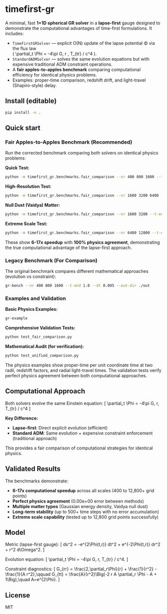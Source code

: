
# timefirst-gr

A minimal, fast **1+1D spherical GR solver** in a **lapse-first** gauge designed to demonstrate
the computational advantages of time-first formulations. It includes:

- `TimeFirstGRSolver` — explicit O(N) update of the lapse potential Φ via the flux law  
  \( \partial_t \Phi = -4\pi G\, r \, T_{tr} / c^4 \).
- `StandardADMSolver` — solves the same evolution equations but with expensive traditional ADM constraint operations.
- A **fair apples-to-apples benchmark** comparing computational efficiency for identical physics problems.
- Examples: proper-time comparison, redshift drift, and light-travel (Shapiro-style) delay.

## Install (editable)

```bash
pip install -e .
```

## Quick start

### Fair Apples-to-Apples Benchmark (Recommended)

Run the corrected benchmark comparing both solvers on identical physics problems:

**Quick Test:**
```bash
python -m timefirst_gr.benchmarks.fair_comparison --nr 400 800 1600 --t-end 0.1
```

**High-Resolution Test:**
```bash
python -m timefirst_gr.benchmarks.fair_comparison --nr 1600 3200 6400 --t-end 0.2 --dt 0.002
```

**Null Dust (Vaidya) Matter:**
```bash
python -m timefirst_gr.benchmarks.fair_comparison --nr 1600 3200 --t-end 0.5 --matter-type vaidya
```

**Extreme Scale Test:**
```bash
python -m timefirst_gr.benchmarks.fair_comparison --nr 6400 12800 --t-end 0.3 --dt 0.001
```

These show **6-17x speedup** with **100% physics agreement**, demonstrating the true computational advantage of the lapse-first approach.

### Legacy Benchmark (For Comparison)

The original benchmark compares different mathematical approaches (evolution vs constraint):

```bash
gr-bench --nr 400 800 1600 --t-end 1.0 --dt 0.005 --out-dir ./out
```

### Examples and Validation

**Basic Physics Examples:**
```bash
gr-example
```

**Comprehensive Validation Tests:**
```bash
python test_fair_comparison.py
```

**Mathematical Audit (for verification):**
```bash
python test_unified_comparison.py
```

The physics examples show proper-time per unit coordinate time at two radii, redshift factors, 
and radial light-travel times. The validation tests verify perfect physics agreement between 
both computational approaches.

## Computational Approach

Both solvers evolve the same Einstein equation:
\[ \partial_t \Phi = -4\pi G\, r\, T_{tr} / c^4 \]

**Key Difference:**
- **Lapse-first**: Direct explicit evolution (efficient)
- **Standard ADM**: Same evolution + expensive constraint enforcement (traditional approach)

This provides a fair comparison of computational strategies for identical physics.

## Validated Results

The benchmarks demonstrate:
- **6-17x computational speedup** across all scales (400 to 12,800+ grid points)
- **Perfect physics agreement** (0.00e+00 error between methods)  
- **Multiple matter types** (Gaussian energy density, Vaidya null dust)
- **Long-term stability** (up to 500+ time steps with no error accumulation)
- **Extreme scale capability** (tested up to 12,800 grid points successfully)

## Model

Metric (lapse-first gauge):
\[ ds^2 = -e^{2\Phi(t,r)} dt^2 + e^{-2\Phi(t,r)} dr^2 + r^2 d\Omega^2. \]

Evolution equation:
\[ \partial_t \Phi = -4\pi G\, r\, T_{tr} / c^4. \]

Constraint diagnostics:
\[
G_{rr} = \frac{2\,\partial_r\Phi}{r} + \frac{1}{r^2} - \frac{1}{A r^2},\qquad
G_{tt} = \frac{A}{r^2}\Big(-2 r A \partial_r \Phi - A + 1\Big),\quad A=e^{2\Phi}.
\]

## License
MIT
